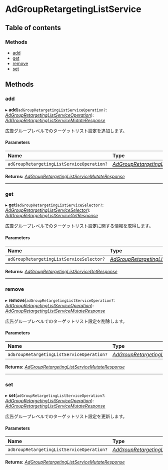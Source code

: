 # AdGroupRetargetingListService


## Table of contents

### Methods

- [add](adgroupretargetinglistservice.md#add)
- [get](adgroupretargetinglistservice.md#get)
- [remove](adgroupretargetinglistservice.md#remove)
- [set](adgroupretargetinglistservice.md#set)

## Methods

### add

▸ **add**(`adGroupRetargetingListServiceOperation?`: [*AdGroupRetargetingListServiceOperation*](../../data/search/adgroupretargetinglistserviceoperation.md)): [*AdGroupRetargetingListServiceMutateResponse*](../../data/search/adgroupretargetinglistservicemutateresponse.md)

<div lang=\"ja\">広告グループレベルでのターゲットリスト設定を追加します。</div> 

#### Parameters

| Name | Type |
| :------ | :------ |
| `adGroupRetargetingListServiceOperation?` | [*AdGroupRetargetingListServiceOperation*](../../data/search/adgroupretargetinglistserviceoperation.md) |

**Returns:** [*AdGroupRetargetingListServiceMutateResponse*](../../data/search/adgroupretargetinglistservicemutateresponse.md)

___

### get

▸ **get**(`adGroupRetargetingListServiceSelector?`: [*AdGroupRetargetingListServiceSelector*](../../data/search/adgroupretargetinglistserviceselector.md)): [*AdGroupRetargetingListServiceGetResponse*](../../data/search/adgroupretargetinglistservicegetresponse.md)

<div lang=\"ja\">広告グループレベルでのターゲットリスト設定に関する情報を取得します。</div> 

#### Parameters

| Name | Type |
| :------ | :------ |
| `adGroupRetargetingListServiceSelector?` | [*AdGroupRetargetingListServiceSelector*](../../data/search/adgroupretargetinglistserviceselector.md) |

**Returns:** [*AdGroupRetargetingListServiceGetResponse*](../../data/search/adgroupretargetinglistservicegetresponse.md)

___

### remove

▸ **remove**(`adGroupRetargetingListServiceOperation?`: [*AdGroupRetargetingListServiceOperation*](../../data/search/adgroupretargetinglistserviceoperation.md)): [*AdGroupRetargetingListServiceMutateResponse*](../../data/search/adgroupretargetinglistservicemutateresponse.md)

<div lang=\"ja\">広告グループレベルでのターゲットリスト設定を削除します。</div> 

#### Parameters

| Name | Type |
| :------ | :------ |
| `adGroupRetargetingListServiceOperation?` | [*AdGroupRetargetingListServiceOperation*](../../data/search/adgroupretargetinglistserviceoperation.md) |

**Returns:** [*AdGroupRetargetingListServiceMutateResponse*](../../data/search/adgroupretargetinglistservicemutateresponse.md)

___

### set

▸ **set**(`adGroupRetargetingListServiceOperation?`: [*AdGroupRetargetingListServiceOperation*](../../data/search/adgroupretargetinglistserviceoperation.md)): [*AdGroupRetargetingListServiceMutateResponse*](../../data/search/adgroupretargetinglistservicemutateresponse.md)

<div lang=\"ja\">広告グループレベルでのターゲットリスト設定を更新します。</div> 

#### Parameters

| Name | Type |
| :------ | :------ |
| `adGroupRetargetingListServiceOperation?` | [*AdGroupRetargetingListServiceOperation*](../../data/search/adgroupretargetinglistserviceoperation.md) |

**Returns:** [*AdGroupRetargetingListServiceMutateResponse*](../../data/search/adgroupretargetinglistservicemutateresponse.md)
